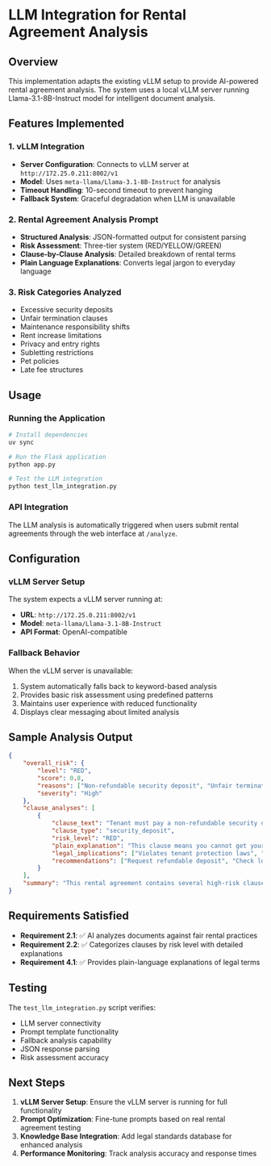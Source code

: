 # LLM Integration for Rental Agreement Analysis

## Overview

This implementation adapts the existing vLLM setup to provide AI-powered rental agreement analysis. The system uses a local vLLM server running Llama-3.1-8B-Instruct model for intelligent document analysis.

## Features Implemented

### 1. vLLM Integration
- **Server Configuration**: Connects to vLLM server at `http://172.25.0.211:8002/v1`
- **Model**: Uses `meta-llama/Llama-3.1-8B-Instruct` for analysis
- **Timeout Handling**: 10-second timeout to prevent hanging
- **Fallback System**: Graceful degradation when LLM is unavailable

### 2. Rental Agreement Analysis Prompt
- **Structured Analysis**: JSON-formatted output for consistent parsing
- **Risk Assessment**: Three-tier system (RED/YELLOW/GREEN)
- **Clause-by-Clause Analysis**: Detailed breakdown of rental terms
- **Plain Language Explanations**: Converts legal jargon to everyday language

### 3. Risk Categories Analyzed
- Excessive security deposits
- Unfair termination clauses
- Maintenance responsibility shifts
- Rent increase limitations
- Privacy and entry rights
- Subletting restrictions
- Pet policies
- Late fee structures

## Usage

### Running the Application
```bash
# Install dependencies
uv sync

# Run the Flask application
python app.py

# Test the LLM integration
python test_llm_integration.py
```

### API Integration
The LLM analysis is automatically triggered when users submit rental agreements through the web interface at `/analyze`.

## Configuration

### vLLM Server Setup
The system expects a vLLM server running at:
- **URL**: `http://172.25.0.211:8002/v1`
- **Model**: `meta-llama/Llama-3.1-8B-Instruct`
- **API Format**: OpenAI-compatible

### Fallback Behavior
When the vLLM server is unavailable:
1. System automatically falls back to keyword-based analysis
2. Provides basic risk assessment using predefined patterns
3. Maintains user experience with reduced functionality
4. Displays clear messaging about limited analysis

## Sample Analysis Output

```json
{
    "overall_risk": {
        "level": "RED",
        "score": 0.8,
        "reasons": ["Non-refundable security deposit", "Unfair termination clause"],
        "severity": "High"
    },
    "clause_analyses": [
        {
            "clause_text": "Tenant must pay a non-refundable security deposit",
            "clause_type": "security_deposit",
            "risk_level": "RED",
            "plain_explanation": "This clause means you cannot get your security deposit back, which is unfair and potentially illegal in many jurisdictions.",
            "legal_implications": ["Violates tenant protection laws", "Unfair financial burden"],
            "recommendations": ["Request refundable deposit", "Check local tenant laws"]
        }
    ],
    "summary": "This rental agreement contains several high-risk clauses that heavily favor the landlord."
}
```

## Requirements Satisfied

- **Requirement 2.1**: ✅ AI analyzes documents against fair rental practices
- **Requirement 2.2**: ✅ Categorizes clauses by risk level with detailed explanations  
- **Requirement 4.1**: ✅ Provides plain-language explanations of legal terms

## Testing

The `test_llm_integration.py` script verifies:
- LLM server connectivity
- Prompt template functionality
- Fallback analysis capability
- JSON response parsing
- Risk assessment accuracy

## Next Steps

1. **vLLM Server Setup**: Ensure the vLLM server is running for full functionality
2. **Prompt Optimization**: Fine-tune prompts based on real rental agreement testing
3. **Knowledge Base Integration**: Add legal standards database for enhanced analysis
4. **Performance Monitoring**: Track analysis accuracy and response times